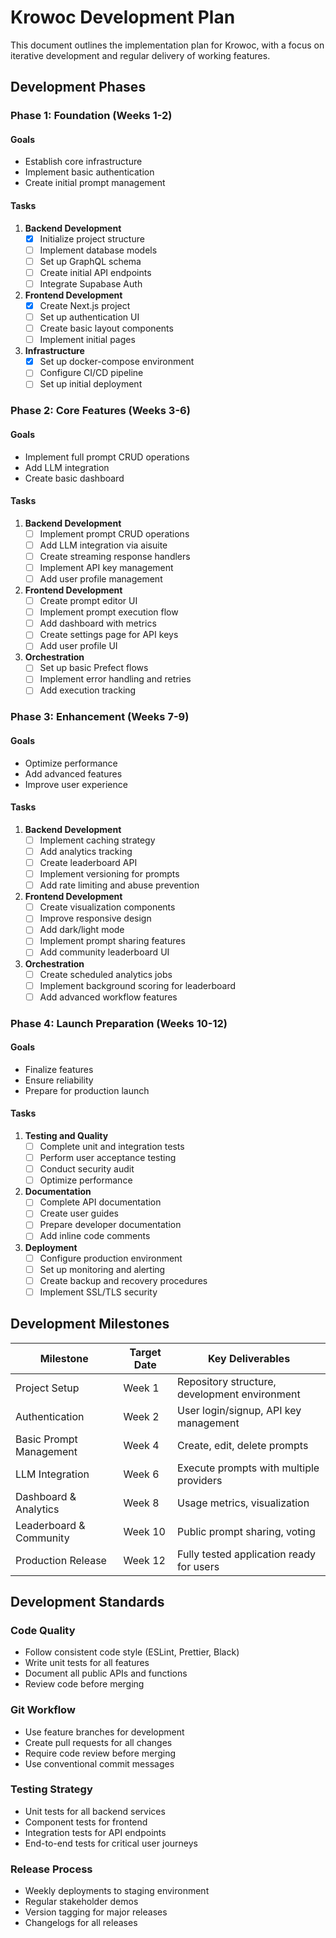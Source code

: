 # Krowoc Development Plan

This document outlines the implementation plan for Krowoc, with a focus on iterative development and regular delivery of working features.

## Development Phases

### Phase 1: Foundation (Weeks 1-2)

#### Goals
- Establish core infrastructure
- Implement basic authentication
- Create initial prompt management

#### Tasks
1. **Backend Development**
   - [x] Initialize project structure
   - [ ] Implement database models
   - [ ] Set up GraphQL schema
   - [ ] Create initial API endpoints
   - [ ] Integrate Supabase Auth

2. **Frontend Development**
   - [x] Create Next.js project 
   - [ ] Set up authentication UI
   - [ ] Create basic layout components
   - [ ] Implement initial pages

3. **Infrastructure**
   - [x] Set up docker-compose environment
   - [ ] Configure CI/CD pipeline
   - [ ] Set up initial deployment

### Phase 2: Core Features (Weeks 3-6)

#### Goals
- Implement full prompt CRUD operations
- Add LLM integration
- Create basic dashboard

#### Tasks
1. **Backend Development**
   - [ ] Implement prompt CRUD operations
   - [ ] Add LLM integration via aisuite
   - [ ] Create streaming response handlers
   - [ ] Implement API key management
   - [ ] Add user profile management

2. **Frontend Development**
   - [ ] Create prompt editor UI
   - [ ] Implement prompt execution flow
   - [ ] Add dashboard with metrics
   - [ ] Create settings page for API keys
   - [ ] Add user profile UI

3. **Orchestration**
   - [ ] Set up basic Prefect flows
   - [ ] Implement error handling and retries
   - [ ] Add execution tracking

### Phase 3: Enhancement (Weeks 7-9)

#### Goals
- Optimize performance
- Add advanced features
- Improve user experience

#### Tasks
1. **Backend Development**
   - [ ] Implement caching strategy
   - [ ] Add analytics tracking
   - [ ] Create leaderboard API
   - [ ] Implement versioning for prompts
   - [ ] Add rate limiting and abuse prevention

2. **Frontend Development**
   - [ ] Create visualization components
   - [ ] Improve responsive design
   - [ ] Add dark/light mode
   - [ ] Implement prompt sharing features
   - [ ] Add community leaderboard UI

3. **Orchestration**
   - [ ] Create scheduled analytics jobs
   - [ ] Implement background scoring for leaderboard
   - [ ] Add advanced workflow features

### Phase 4: Launch Preparation (Weeks 10-12)

#### Goals
- Finalize features
- Ensure reliability
- Prepare for production launch

#### Tasks
1. **Testing and Quality**
   - [ ] Complete unit and integration tests
   - [ ] Perform user acceptance testing
   - [ ] Conduct security audit
   - [ ] Optimize performance

2. **Documentation**
   - [ ] Complete API documentation
   - [ ] Create user guides
   - [ ] Prepare developer documentation
   - [ ] Add inline code comments

3. **Deployment**
   - [ ] Configure production environment
   - [ ] Set up monitoring and alerting
   - [ ] Create backup and recovery procedures
   - [ ] Implement SSL/TLS security

## Development Milestones

| Milestone | Target Date | Key Deliverables |
|-----------|-------------|------------------|
| Project Setup | Week 1 | Repository structure, development environment |
| Authentication | Week 2 | User login/signup, API key management |
| Basic Prompt Management | Week 4 | Create, edit, delete prompts |
| LLM Integration | Week 6 | Execute prompts with multiple providers |
| Dashboard & Analytics | Week 8 | Usage metrics, visualization |
| Leaderboard & Community | Week 10 | Public prompt sharing, voting |
| Production Release | Week 12 | Fully tested application ready for users |

## Development Standards

### Code Quality
- Follow consistent code style (ESLint, Prettier, Black)
- Write unit tests for all features
- Document all public APIs and functions
- Review code before merging

### Git Workflow
- Use feature branches for development
- Create pull requests for all changes
- Require code review before merging
- Use conventional commit messages

### Testing Strategy
- Unit tests for all backend services
- Component tests for frontend
- Integration tests for API endpoints
- End-to-end tests for critical user journeys

### Release Process
- Weekly deployments to staging environment
- Regular stakeholder demos
- Version tagging for major releases
- Changelogs for all releases 